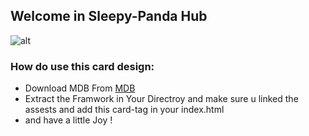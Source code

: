 
## Welcome in Sleepy-Panda Hub
![alt](https://www.dropbox.com/home?preview=Untitled-cpr.png)
### How do use this card design:
- Download MDB From   [MDB](https://mdbootstrap.com/docs/standard/getting-started/installation/)
- Extract the Framwork in Your Directroy and make sure u linked the assests and add this card-tag in your index.html
- and have a little Joy !
